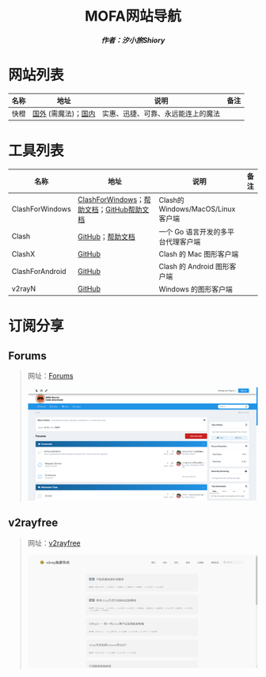<center><h1>MOFA网站导航</h1></center>

<center><h5>作者：汐小旅Shiory</h5></center>



# 网站列表

| 名称 | 地址                                                         | 说明                               | 备注 |
| ---- | ------------------------------------------------------------ | ---------------------------------- | ---- |
| 快橙 | [国外](https://qqbooster.com/) (需魔法)；[国内](https://uploadseo.jengsin.com.tw/qq1/tqq231) | 实惠、迅捷、可靠、永远能连上的魔法 |      |



# 工具列表

| 名称            | 地址                                                         | 说明                               | 备注 |
| --------------- | ------------------------------------------------------------ | ---------------------------------- | ---- |
| ClashForWindows | [ClashForWindows](https://github.com/Fndroid/clash_for_windows_pkg)；[帮助文档](https://docs.cfw.lbyczf.com/)；[GitHub帮助文档](https://github.com/Fndroid/clash-win-docs-new) | Clash的Windows/MacOS/Linux客户端   |      |
| Clash           | [GitHub](https://github.com/Dreamacro/clash)；[帮助文档](https://github.com/Dreamacro/clash/wiki) | 一个 Go 语言开发的多平台代理客户端 |      |
| ClashX          | [GitHub](https://github.com/yichengchen/clashX)              | Clash 的 Mac 图形客户端            |      |
| ClashForAndroid | [GitHub](https://github.com/Kr328/ClashForAndroid)           | Clash 的 Android 图形客户端        |      |
| v2rayN          | [GitHub](https://github.com/2dust/v2rayN)                    | Windows 的图形客户端               |      |



# 订阅分享

## Forums

> 网址：[Forums](https://demo.ama.pub/)
>
> ![](img/微信截图_20230527013553.png)



## v2rayfree

> 网址：[v2rayfree](https://www.v2rayfree.eu.org/)
>
> ![](img/微信截图_20230527013820.png)